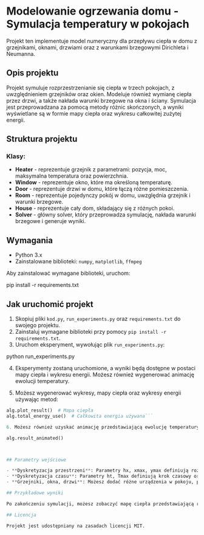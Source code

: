 # Modelowanie ogrzewania domu - Symulacja temperatury w pokojach

Projekt ten implementuje model numeryczny dla przepływu ciepła w domu z grzejnikami, oknami, drzwiami oraz z warunkami brzegowymi Dirichleta i Neumanna.

## Opis projektu

Projekt symuluje rozprzestrzenianie się ciepła w trzech pokojach, z uwzględnieniem grzejników oraz okien. Modeluje również wymianę ciepła przez drzwi, a także nakłada warunki brzegowe na okna i ściany. Symulacja jest przeprowadzana za pomocą metody różnic skończonych, a wyniki wyświetlane są w formie mapy ciepła oraz wykresu całkowitej zużytej energii.

## Struktura projektu

### Klasy:

- **Heater** - reprezentuje grzejnik z parametrami: pozycja, moc, maksymalna temperatura oraz powierzchnia.
- **Window** - reprezentuje okno, które ma określoną temperaturę.
- **Door** - reprezentuje drzwi w domu, które łączą różne pomieszczenia.
- **Room** - reprezentuje pojedynczy pokój w domu, uwzględnia grzejnik i warunki brzegowe.
- **House** - reprezentuje cały dom, składający się z różnych pokoi.
- **Solver** - główny solver, który przeprowadza symulację, nakłada warunki brzegowe i generuje wyniki.

## Wymagania

- Python 3.x
- Zainstalowane biblioteki: `numpy`, `matplotlib`, `ffmpeg`

Aby zainstalować wymagane biblioteki, uruchom:

pip install -r requirements.txt


## Jak uruchomić projekt

1. Skopiuj pliki `kod.py`, `run_experiments.py` oraz `requirements.txt` do swojego projektu.
2. Zainstaluj wymagane biblioteki przy pomocy `pip install -r requirements.txt`.
3. Uruchom eksperyment, wywołując plik `run_experiments.py`:

python run_experiments.py

4. Eksperymenty zostaną uruchomione, a wyniki będą dostępne w postaci mapy ciepła i wykresu energii. Możesz również wygenerować animację ewolucji temperatury.

5. Możesz wygenerować wykresy, mapy ciepła oraz wykresy energii używając metod:

```python
alg.plot_result()  # Mapa ciepła
alg.total_energy_use()  # Całkowita energia używana```

6. Możesz również uzyskać animację przedstawiającą ewolucję temperatury w czasie:

alg.result_animated()



## Parametry wejściowe

- **Dyskretyzacja przestrzeni**: Parametry hx, xmax, ymax definiują rozdzielczość siatki przestrzennej i rozmiar obszaru (np. pokój, dom).
- **Dyskretyzacja czasu**: Parametry ht, Tmax definiują krok czasowy oraz czas trwania symulacji.
- **Grzejniki, okna, drzwi**: Możesz dodać różne urządzenia w pokoju, podając ich współrzędne oraz parametry fizyczne.

## Przykładowe wyniki

Po zakończeniu symulacji, możesz zobaczyć mapę ciepła przedstawiającą rozkład temperatury w pomieszczeniu oraz wykres całkowitej zużytej energii w czasie

## Licencja

Projekt jest udostępniany na zasadach licencji MIT.

